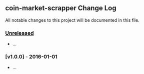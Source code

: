 ## coin-market-scrapper Change Log

All notable changes to this project will be documented in this file.

### [Unreleased][unreleased]

- ...

### [v1.0.0] - 2016-01-01

- ...

[unreleased]: https://github.com/koustubh25/coin-market-scrapper/compare/v1.0.0...HEAD
[v0.0.1]: https://github.com/koustubh25/coin-market-scrapper/compare/v0.0.0...v1.0.0
